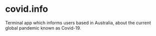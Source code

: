 # covid.info
Terminal app which informs users based in Australia, about the current global pandemic known as Covid-19.
